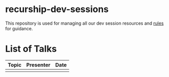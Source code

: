 # recurship-dev-sessions

This repository is used for managing all our dev session resources and [rules](rules.md) for guidance.

# List of Talks

| Topic | Presenter|Date|
|---------|---------------|--------|
|    |    |    |
